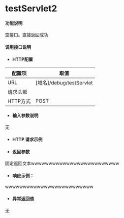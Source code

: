 # testServlet2

#### 功能说明
空接口。直接返回成功


#### 调用接口说明

* #### HTTP配置

| 配置项 | 取值 |
| --- | --- |
| URL | \[域名\]/debug/testServlet|
| 请求头部 |  |
| HTTP方式 | POST |

* #### 输入参数说明

无


* #### HTTP 请求示例

* #### 返回参数

固定返回文本wwwwwwwwwwwwwwwwwwwwwwwww


* #### 响应示例：

 wwwwwwwwwwwwwwwwwwwwwwwww



* #### 异常返回值
无








